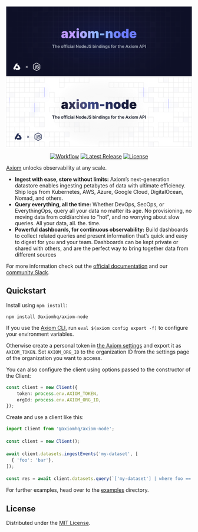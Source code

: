 ![axiom-node: The official NodeJS bindings for the Axiom API](.github/images/banner-dark.svg#gh-dark-mode-only)
![axiom-node: The official NodeJS bindings for the Axiom API](.github/images/banner-light.svg#gh-light-mode-only)

<div align="center">

[![Workflow][workflow_badge]][workflow]
[![Latest Release][release_badge]][release]
[![License][license_badge]][license]

</div>

[Axiom](https://axiom.co) unlocks observability at any scale.

- **Ingest with ease, store without limits:** Axiom’s next-generation datastore enables ingesting petabytes of data with ultimate efficiency. Ship logs from Kubernetes, AWS, Azure, Google Cloud, DigitalOcean, Nomad, and others.
- **Query everything, all the time:** Whether DevOps, SecOps, or EverythingOps, query all your data no matter its age. No provisioning, no moving data from cold/archive to “hot”, and no worrying about slow queries. All your data, all. the. time.
- **Powerful dashboards, for continuous observability:** Build dashboards to collect related queries and present information that’s quick and easy to digest for you and your team. Dashboards can be kept private or shared with others, and are the perfect way to bring together data from different sources

For more information check out the [official documentation](https://axiom.co/docs)
and our
[community Slack](https://axiomfm.slack.com/join/shared_invite/zt-w7d1vepe-L0upiOL6n6MXfjr33sCBUQ).

## Quickstart

Install using `npm install`:

```shell
npm install @axiomhq/axiom-node
```

If you use the [Axiom CLI](https://github.com/axiomhq/cli), run `eval $(axiom config export -f)` to configure your environment variables.

Otherwise create a personal token in [the Axiom settings](https://cloud.axiom.co/settings/profile) and export it as `AXIOM_TOKEN`. Set `AXIOM_ORG_ID` to the organization ID from the settings page of the organization you want to access.

You can also configure the client using options passed to the constructor of the Client:

```ts
const client = new Client({
    token: process.env.AXIOM_TOKEN,
    orgId: process.env.AXIOM_ORG_ID,
});
```

Create and use a client like this:

```ts
import Client from '@axiomhq/axiom-node';

const client = new Client();

await client.datasets.ingestEvents('my-dataset', [
  { 'foo': 'bar'},
]);

const res = await client.datasets.query(`['my-dataset'] | where foo == 'bar' | limit 100`);
```

For further examples, head over to the [examples](examples) directory.

## License

Distributed under the [MIT License](LICENSE).

<!-- Badges -->

[workflow]: https://github.com/axiomhq/axiom-node/actions/workflows/ci.yml
[workflow_badge]: https://img.shields.io/github/actions/workflow/status/axiomhq/axiom-node/ci.yml?branch=main&ghcache=unused
[release]: https://github.com/axiomhq/axiom-node/releases/latest
[release_badge]: https://img.shields.io/github/release/axiomhq/axiom-node.svg?ghcache=unused
[license]: https://opensource.org/licenses/MIT
[license_badge]: https://img.shields.io/github/license/axiomhq/axiom-node.svg?color=blue&ghcache=unused
